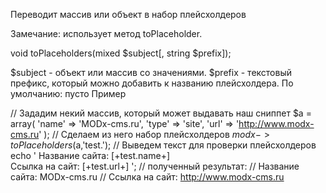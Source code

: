 Переводит массив или объект в набор плейсхолдеров

Замечание: использует метод toPlaceholder.

void toPlaceholders(mixed $subject[, string $prefix]);

$subject - объект или массив со значениями.
$prefix - текстовый префикс, который можно добавить к названию плейсхолдера.
По умолчанию: пусто
Пример

// Зададим некий массив, который может выдавать наш сниппет $a = array( 'name' => 'MODx-cms.ru', 'type' => 'site', 'url' => 'http://www.modx-cms.ru' ); // Сделаем из него набор плейсхолдеров $modx->toPlaceholders($a,'test.'); // Выведем текст для проверки плейсхолдеров echo ' Название сайта: [+test.name+]<br> Ссылка на сайт: [+test.url+] '; // полученный результат: // Название сайта: MODx-cms.ru // Ссылка на сайт: http://www.modx-cms.ru